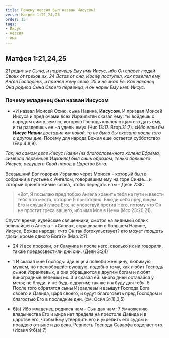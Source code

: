 ```yaml
---
title: Почему мессия был назван Иисусом?
verse: Матфея 1:21,24,25
order: 15
tags: 
- Иисус
- мессия
- имя
---
```


## Матфея 1:21,24,25

*21 родит же Сына, и наречешь Ему имя Иисус, ибо Он спасет людей Своих от грехов их.  24 Встав от сна, Иосиф поступил, как повелел ему Ангел Господень, и принял жену свою, 25 и не знал Ее. Как наконец Она родила Сына Своего первенца, и он нарек Ему имя: Иисус.*

### Почему младенец был назван Иисусом

- «И назвал Моисей Осию, сына Навина, **Иисусом**.
И призвал Моисей Иисуса и пред очами всех Израильтян сказал ему: ты войдешь с народом сим в землю, которую Господь клялся отцам его дать ему, и ты разделишь ее на уделы ему» (Чис.13:17. Втор.31:7).
«*Ибо если бы **Иисус Навин** доставил им покой, то не было бы сказано после того о другом дне*. Посему для народа Божия еще остается субботство» (Евр.4:8,9). 

*Так, на самом деле Иисус Навин (из благословенного колена Ефрема, символа первенцев Израиля) был лишь образом, тенью большего Иисуса, ведущего Свой народ в Царство Бога.*

Всевышний Бог говорил Израилю через Моисея  - который был в собрании в пустыне с Ангелом, говорившим ему на горе Синае… и который принял живые слова, чтобы передать нам - Деян.7:38:

>«Вот, Я посылаю пред тобою Ангела хранить тебя на пути и ввести тебя в то место, которое Я приготовил. Блюди себя пред лицем Его и слушай гласа Его; не упорствуй против Него, потому что Он не простит греха вашего, ибо имя Мое в Нем» (Исх.23:20,21). 

Спустя время, иудейские священники, смотря на видимый облик величайшего Ангела – «Слово», спрашивали о большем Навине, Иисусе,  Вожде народа: «что Он так богохульствует? кто может *прощать грехи*, кроме одного Бога?» (Мар.2:7). 

- 24 И все пророки, от Самуила и после него, сколько их ни говорили, также предвозвестили дни сии. (Деян 3:24)

- 1 И сказал мне Господь: иди еще и полюби женщину, любимую мужем, но прелюбодействующую, подобно тому, как любит Господь сынов Израилевых, а они обращаются к другим богам и любят виноградные лепешки их. 3 и сказал ей: много дней оставайся у меня; не блуди, и не будь с другим; так же и я буду для тебя. 5 После того обратятся сыны Израилевы и взыщут Господа Бога своего и Давида, царя своего, и будут благоговеть пред Господом и благостью Его в последние дни. (см. Осия 3:(1),3,5)
- 6(а) Ибо младенец родился нам - Сын дан нам; 7 Умножению владычества Его и мира нет предела на престоле Давида и в царстве его, чтобы Ему утвердить его и укрепить его судом и правдою отныне и до века. Ревность Господа Саваофа соделает это. (Исаия 9:6(а),7)